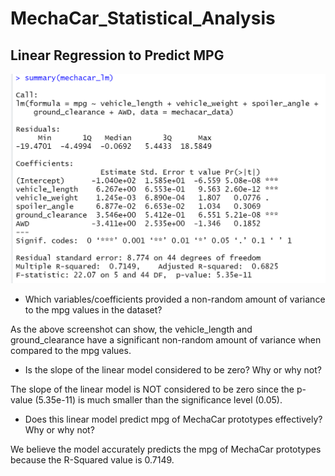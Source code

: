 # MechaCar_Statistical_Analysis

## Linear Regression to Predict MPG

![summary](/images/summary.png)

* Which variables/coefficients provided a non-random amount of variance to the mpg values in the dataset?

As the above screenshot can show, the vehicle_length and ground_clearance have a significant non-random amount of variance when compared to the mpg values.

* Is the slope of the linear model considered to be zero? Why or why not?

The slope of the linear model is NOT considered to be zero since the p-value (5.35e-11) is much smaller than the significance level (0.05).

* Does this linear model predict mpg of MechaCar prototypes effectively? Why or why not?

We believe the model accurately predicts the mpg of MechaCar prototypes because the R-Squared value is 0.7149. 

